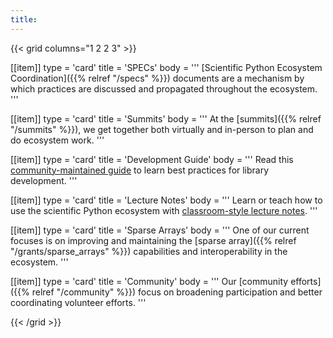 ```yaml
---
title:
---
```


{{< grid columns="1 2 2 3" >}}

[[item]]
type = 'card'
title = 'SPECs'
body = '''
[Scientific Python Ecosystem Coordination]({{% relref "/specs" %}}) documents are a mechanism by which practices are
discussed and propagated throughout the ecosystem.
'''

[[item]]
type = 'card'
title = 'Summits'
body = '''
At the [summits]({{% relref "/summits" %}}), we get together both virtually and in-person
to plan and do ecosystem work.
'''

[[item]]
type = 'card'
title = 'Development Guide'
body = '''
Read this [community-maintained guide](https://learn.scientific-python.org/development/)
to learn best practices for library development.
'''

[[item]]
type = 'card'
title = 'Lecture Notes'
body = '''
Learn or teach how to use the scientific Python ecosystem with
[classroom-style lecture notes](https://lectures.scientific-python.org).
'''

[[item]]
type = 'card'
title = 'Sparse Arrays'
body = '''
One of our current focuses is on improving and maintaining the
[sparse array]({{% relref "/grants/sparse_arrays" %}}) capabilities and
interoperability in the ecosystem.
'''

[[item]]
type = 'card'
title = 'Community'
body = '''
Our [community efforts]({{% relref "/community" %}}) focus
on broadening participation and better coordinating volunteer efforts.
'''

{{< /grid >}}
